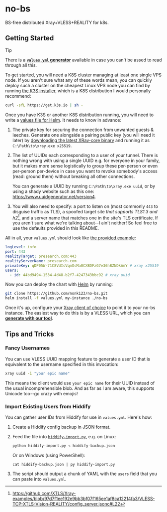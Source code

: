 # no-bs

BS-free distributed Xray+VLESS+REALITY for k8s.

## Getting Started

> [!TIP]
> There is a [**`values.yml` generator**](https://no-bs.ru/#values-yml-generator) available in case you can't be assed to read through all this.

To get started, you will need a K8S cluster managing at least one single VPS node. If you aren't sure what any of these words mean, you can quickly deploy such a cluster on the cheapest Linux VPS node you can find by running [the K3S installer](https://docs.k3s.io/quick-start), which is a K8S distribution I would personally recommend:

```sh
curl -sfL https://get.k3s.io | sh -
```

Once you have K3S or another K8S distribution running, you will need to write a [values file for Helm](https://helm.sh/docs/chart_template_guide/values_files). It needs to know in advance:

1. The private key for securing the connection from unwanted guests & leeches. Generate one alongside a pairing public key (you will need it later) by [downloading the latest XRay-core binary](https://github.com/XTLS/Xray-core/releases) and running it as `C:\Path\to\xray.exe x25519`.
2. The list of UUIDs each corresponding to a user of your tunnel. There is nothing wrong with using a single UUID e.g. for everyone in your family, but it makes more sense logistically to group these per-person or even per-person per-device in case you want to revoke somebody's access (read: ground them) without breaking all other connections.

   You can generate a UUID by running `C:\Path\to\xray.exe uuid`, or by using a shady website such as this one: <https://www.uuidgenerator.net/version4>.
3. You will also need to specify: a port to listen on (most commonly `443` to disguise traffic as TLS), a spoofed target site *that supports TLS1.3 and h2*[^tls], and a server name that matches one in the site's TLS certificate. If you aren't sure what we're talking about--I ain't neither! So feel free to use the defaults provided in this README.

All in all, your `values.yml` should look like [the provided example](values.example.yml):

```yml
logLevel: info
port: 443
realityTarget: presearch.com:443
realityServerName: presearch.com
privateKey: qDP05W-71C8VdIsVqmOsMa0CXBDFzG7e36hBZNDkAmY # xray x25519
users:
  - id: 44bd9494-1534-4d48-b2f7-4247343bbc92 # xray uuid
```

Now you can deploy the chart with [Helm](https://helm.sh/docs/intro/quickstart) by running:

```sh
git clone https://github.com/nonk123/no-bs.git
helm install -f values.yml my-instance ./no-bs
```

Once it's up, configure your [Xray client of choice](https://github.com/XTLS/Xray-core#gui-clients) to point it to your no-bs instance. The easiest way to do this is by a VLESS URL, which you can [**generate with our tool**](https://no-bs.ru/#vless-url-generator).

[^tls]: <https://github.com/XTLS/Xray-examples/blob/97d7f1ee192e9bb3bf07f165ee1af8ca12214fa3/VLESS-TCP-XTLS-Vision-REALITY/config_server.jsonc#L22>

## Tips and Tricks

### Fancy Usernames

You can use VLESS UUID mapping feature to generate a user ID that is equivalent to the username specified in this invocation:

```sh
xray uuid -i "your epic name"
```

This means the client would use `your epic name` for their UUID instead of the usual incomprehensible blob. And as far as I am aware, this supports Unicode too--go crazy with emojis!

### Import Existing Users from Hiddify

You can gather user IDs from Hiddify for use in `values.yml`. Here's how:

1. Create a Hiddify config backup in JSON format.
2. Feed the file into [`hiddify-import.py`](hiddify-import.py), e.g. on Linux:

   ```sh
   python hiddify-import.py < hiddify-backup.json
   ```

   Or on Windows (using PowerShell):

   ```pwsh
   cat hiddify-backup.json | py hiddify-import.py
   ```

3. The script should output a chunk of YAML with the `users` field that you can paste into `values.yml`.

